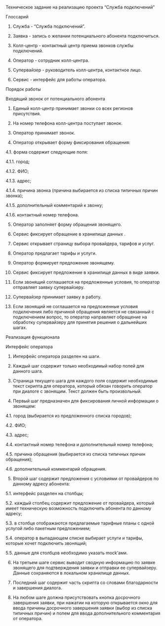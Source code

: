 Техническое задание на реализацию проекта “Служба подключений”

Глоссарий

1. Служба - “Служба подключений”.

2. Заявка - запись о желании потенциального абонента подключиться.

3. Колл-центр - контактный центр приема звонков службы подключений.

4. Оператор - сотрудник колл-центра.

5. Супервайзер - руководитель колл-центра, контактное лицо.

6. Сервис - интерфейс для работы оператора.

Порядок работы

Входящий звонок от потенциального абонента

1. Единый колл-центр принимает звонки со всех регионов присутствия.

2. На номер телефона колл-центра поступает звонок.

3. Оператор принимает звонок.

4. Оператор открывает форму фиксирования обращения:

4.1. форма содержит следующие поля:

4.1.1. город;

4.1.2. ФИО;

4.1.3. адрес;

4.1.4. причина звонка (причина выбирается из списка типичных причин звонка);

4.1.5. дополнительный комментарий к звонку;

4.1.6. контактный номер телефона.

5. Оператор заполняет форму обращения звонящего.

6. Сервис фиксирует обращение в хранилище данных .

7. Сервис открывает страницу выбора провайдера, тарифов и услуг.

8. Оператор предлагает тарифы и услуги.

9. Оператор формирует предложение звонящему.

10. Сервис фиксирует предложение в хранилище данных в виде заявки.

11. Если звонящий соглашается на предложенные условия, то оператор отправляет заявку супервайзеру.

12. Супервайзер принимает заявку в работу.

13. Если звонящий не соглашается на предложенные условия подключения либо причиной обращения является не связанный с подключением вопрос, то оператор направляет обращение на обработку супервайзеру для принятия решения о дальнейших шагах.

Реализация функционала

Интерфейс оператора

1. Интерфейс оператора разделен на шаги.

2. Каждый шаг содержит только необходимый набор полей для данного шага.

3. Страница текущего шага для каждого поля содержит необходимые текст скрипта для оператора, который обязан говорить оператор при диалоге с звонящим. Текст должен быть произвольный.

4. Первый шаг предназначен для фиксирования личной информации о звонящем:

4.1. город (выбирается из предложенного списка городов);

4.2. ФИО;

4.3. адрес;

4.4. контактный номер телефона и дополнительный номер телефона;

4.5. причина обращения (выбирается из списка типичных причин обращения);

4.6. дополнительный комментарий обращения.

5. Второй шаг содержит предложения с условиями от провайдеров по данному адресу абонента:

5.1. интерфейс разделен на столбцы;

5.2. каждый столбец содержит предложение от провайдера, который имеет техническую возможность подключить абонента по данному адресу;

5.3. в столбце отображаются предлагаемые тарифные планы с одной услугой либо пакетным предложением;

5.4. оператор в выпадающем списке выбирает услуги и тарифы, которые хочет подключить звонящий;

5.5. данные для столбцов необходимо указать mock’ами.

6. На третьем шаге сервис выводит сводную информацию по заявке звонящего для подтверждения заявки и отправки ее супервайзеру. Данные сохраняются в локальном хранилище данных.

7. Последний шаг содержит часть скрипта со словами благодарности и завершения диалога.

8. На любом шаге должна присутствовать кнопка досрочного завершения заявки, при нажатии на которую открывается окно для ввода причины досрочного завершения заявки (выбор из списка типичных причин) и полем для ввода дополнительного комментария от оператора.

